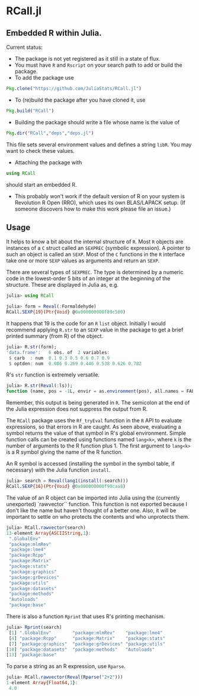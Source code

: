 # RCall.jl

## Embedded R within Julia.

Current status:
- The package is not yet registered as it still in a state of flux.
- You must have `R` and `Rscript` on your search path to add or build the package.
- To add the package use
```julia
Pkg.clone("https://github.com/JuliaStats/RCall.jl")
```
- To (re)build the package after you have cloned it, use
```julia
Pkg.build("RCall")
```
- Building the package should write a file whose name is the value of
```julia
Pkg.dir("RCall","deps","deps.jl")
```
This file sets several environment values and defines a string `libR`.  You may want to check these values.
- Attaching the package with
```julia
using RCall
```
should start an embedded R.
- This probably won't work if the default version of R on your system is Revolution R Open (RRO), which uses its own BLAS/LAPACK setup.  (If someone discovers how to make this work please file an issue.)

## Usage

It helps to know a bit about the internal structure of `R`.
Most `R` objects are instances of a `C` struct called an `SEXPREC` (symbolic expression).  A pointer to such an object is called an `SEXP`.  Most of the `C` functions in the `R` interface take one or more `SEXP` values as arguments and return an `SEXP`.

There are several types of `SEXPREC`.  The type is determined by a numeric code in the lowest-order 5 bits of an integer at the beginning of the structure.  These are displayed in Julia as, e.g.
````julia
julia> using RCall

julia> form = Reval(:Formaldehyde)
RCall.SEXP{19}(Ptr{Void} @0x000000000f89c500)

````





It happens that 19 is the code for an `R` `list` object.  Initially I would recommend applying `R.str` to an `SEXP` value in the package to get a brief printed summary (from R) of the object.
````julia
julia> R.str(form);
'data.frame':   6 obs. of  2 variables:
 $ carb  : num  0.1 0.3 0.5 0.6 0.7 0.9
 $ optden: num  0.086 0.269 0.446 0.538 0.626 0.782
````




R's `str` function is extremely versatile.
````julia
julia> R.str(Reval(:ls));
function (name, pos = -1L, envir = as.environment(pos), all.names = FALSE, pattern)
````





Remember, this output is being generated in `R`.  The semicolon at the end of the Julia expression does not suppress the output from R.

The `RCall` package uses the `Rf_tryEval` function in the `R` API to evaluate expressions, so that errors in R are caught.  As seen above, evaluating a symbol returns the value of that symbol in R's global environment.  Simple function calls can be created using functions named `lang<k>`, where `k` is the number of arguments to the R function plus 1.  The first argument to `lang<k>` is a R symbol giving the name of the R function.

An R symbol is accessed (installing the symbol in the symbol table, if necessary) with the Julia function `install`.
````julia
julia> search = Reval(lang1(install(:search)))
RCall.SEXP{16}(Ptr{Void} @0x000000000f90caa8)

````





The value of an R object can be imported into Julia using the (currently unexported) `rawvector`` function.  This function is not exported because I don't like the name but haven't thought of a better one.  Also, it will be important to settle on who protects the contents and who unprotects them.
````julia
julia> RCall.rawvector(search)
13-element Array{ASCIIString,1}:
 ".GlobalEnv"
 "package:mlmRev"
 "package:lme4"
 "package:Rcpp"
 "package:Matrix"
 "package:stats"
 "package:graphics"
 "package:grDevices"
 "package:utils"
 "package:datasets" 
 "package:methods"
 "Autoloads"
 "package:base"
````





There is also a function `Rprint` that uses R's printing mechanism.
````julia
julia> Rprint(search)
 [1] ".GlobalEnv"        "package:mlmRev"    "package:lme4"
 [4] "package:Rcpp"      "package:Matrix"    "package:stats"
 [7] "package:graphics"  "package:grDevices" "package:utils"
[10] "package:datasets"  "package:methods"   "Autoloads"
[13] "package:base"
````





To parse a string as an R expression, use `Rparse`.
````julia
julia> RCall.rawvector(Reval(Rparse("2+2")))
1-element Array{Float64,1}:
 4.0

````




